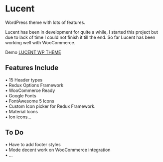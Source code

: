 # Lucent
WordPress theme with lots of features.

Lucent has been in development for quite a while, I started this project but due to lack of time I could not finish it till the end. So far Lucent has been working well with WooCommerce.

Demo <a href="http://lucent.thecodebunny.com" target="_blank">LUCENT WP THEME</a>

## Features Include
•	15 Header types </br>
•	Redux Options Framework</br>
•	WooCommerce Ready</br>
•	Google Fonts</br>
•	FontAwesome 5 Icons</br>
•	Custom Icon picker for Redux Framework.</br>
•	Material Icons</br>
•	Ion icons…</br>
## To Do
•	Have to add footer styles</br>
•	Mode decent work on WooCommerce integration</br>
•	…

